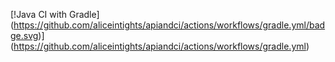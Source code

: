 [!Java CI with Gradle] (https://github.com/aliceintights/apiandci/actions/workflows/gradle.yml/badge.svg)] (https://github.com/aliceintights/apiandci/actions/workflows/gradle.yml)